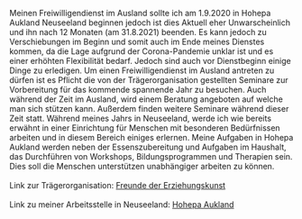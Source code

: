 Meinen Freiwilligendienst im Ausland sollte ich am 1.9.2020 in Hohepa Aukland Neuseeland beginnen jedoch ist dies Aktuell eher Unwarscheinlich und ihn nach 12 Monaten (am 31.8.2021) beenden. Es kann jedoch zu Verschiebungen im Beginn und somit auch im Ende meines Dienstes kommen, da die Lage aufgrund der Corona-Pandemie unklar ist und es einer erhöhten Flexibilität bedarf. Jedoch sind auch vor Dienstbeginn einige Dinge zu erledigen. Um einen Freiwilligendienst im Ausland antreten zu dürfen ist es Pflicht die von der Trägerorganisation gestellten Seminare zur Vorbereitung für das kommende spannende Jahr zu besuchen. Auch während der Zeit im Ausland, wird einem Beratung angeboten auf welche man sich stützen kann. Außerdem finden weitere Seminare während dieser Zeit statt. Während meines Jahrs in Neuseeland, werde ich wie bereits erwähnt in einer Einrichtung für Menschen mit besonderen Bedürfnissen arbeiten und in diesem Bereich einiges erlernen. Meine Aufgaben in Hohepa Aukland werden neben der Essenszubereitung und Aufgaben im Haushalt, das Durchführen von Workshops, Bildungsprogrammen und Therapien sein. Dies soll die Menschen unterstützen unabhängiger arbeiten zu können.
<br>
<br>
Link zur Trägerorganisation: <a href='https://www.freunde-waldorf.de/'> Freunde der Erziehungskunst </a> <br>
<br>
Link zu meiner Arbeitsstelle in Neuseeland: <a href="https://www.hohepaauckland.com/"> Hohepa Aukland </a>
<br>
